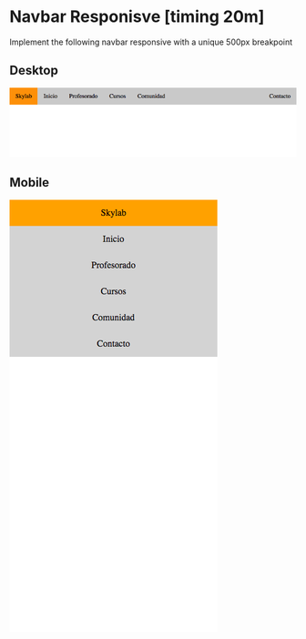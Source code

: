 # Navbar Responisve [timing 20m]

Implement the following navbar responsive with a unique 500px breakpoint

## Desktop
![Desktop version](./navbar-responsive-1.png)

## Mobile
![Mobile version](./navbar-responsive-2.png)
